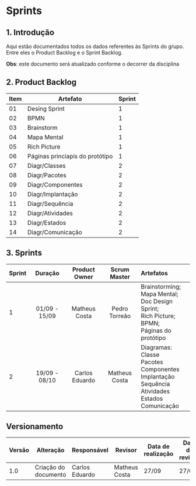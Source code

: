 # Sprints

## 1. Introdução

Aqui estão documentados todos os dados referentes às Sprints do grupo. Entre eles o Product Backlog e o Sprint Backlog.

**Obs**: este documento será atualizado conforme o decorrer da disciplina


## 2. Product Backlog

| Item | Artefato                        | Sprint |
| ---- | ------------------------------- | ------ |
| 01   | Desing Sprint                   | 1      |
| 02   | BPMN                            | 1      |
| 03   | Brainstorm                      | 1      |
| 04   | Mapa Mental                     | 1      |
| 05   | Rich Picture                    | 1      |
| 06   | Páginas princiapis do protótipo | 1      |
| 07   | Diagr/Classes                   | 2      |
| 08   | Diagr/Pacotes                   | 2      |
| 09   | Diagr/Componentes               | 2      |
| 10   | Diagr/Implantação               | 2      |
| 11   | Diagr/Sequência                 | 2      |
| 12   | Diagr/Atividades                | 2      |
| 13   | Diagr/Estados                   | 2      |
| 14   | Diagr/Comunicação               | 2      |


## 3. Sprints 

| Sprint | Duração | Product Owner | Scrum Master | Artefatos |
| :----- | :-----: | :-----------: | :----------: | :------- |
| 1 | 01/09 - 15/09 | Matheus Costa | Pedro Torreão | Brainstorming; <br> Mapa Mental; <br> Doc Design Sprint; <br> Rich Picture; <br> BPMN; <br> Páginas do protótipo |
| 2 | 19/09 - 08/10 | Carlos Eduardo | Matheus Costa | Diagramas: <br> Classe <br> Pacotes <br> Componentes <br> Implantação <br> Sequência <br> Atividades <br> Estados <br> Comunicação |

## Versionamento

| Versão | Alteração            | Responsável    | Revisor | Data de realização | Data de revisão |
| ------ | -------------------- | -------------- | ------- | ------------------ | --------------- |
| 1.0    | Criação do documento | Carlos Eduardo | Matheus Costa | 27/09     |        27/09         |
